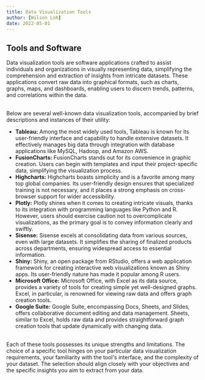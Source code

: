 ```yaml
---
title: Data Visualization Tools
author: [Wilson Loh]
date: 2022-05-01
---
```



## Tools and Software

Data visualization tools are software applications crafted to assist individuals and organizations in visually representing data, simplifying the comprehension and extraction of insights from intricate datasets. These applications convert raw data into graphical formats, such as charts, graphs, maps, and dashboards, enabling users to discern trends, patterns, and correlations within the data.

<br>
Below are several well-known data visualization tools, accompanied by brief descriptions and instances of their utility:

- **Tableau:** Among the most widely used tools, Tableau is known for its user-friendly interface and capability to handle extensive datasets. It effectively manages big data through integration with database applications like MySQL, Hadoop, and Amazon AWS.
- **FusionCharts:** FusionCharts stands out for its convenience in graphic creation. Users can begin with templates and input their project-specific data, simplifying the visualization process.
- **Highcharts:** Highcharts boasts simplicity and is a favorite among many top global companies. Its user-friendly design ensures that specialized training is not necessary, and it places a strong emphasis on cross-browser support for wider accessibility.
- **Plotly:** Plotly shines when it comes to creating intricate visuals, thanks to its integration with programming languages like Python and R. However, users should exercise caution not to overcomplicate visualizations, as the primary goal is to convey information clearly and swiftly.
- **Sisense:** Sisense excels at consolidating data from various sources, even with large datasets. It simplifies the sharing of finalized products across departments, ensuring widespread access to essential information.
- **Shiny:** Shiny, an open package from RStudio, offers a web application framework for creating interactive web visualizations known as Shiny apps. Its user-friendly nature has made it popular among R users.
- **Microsoft Office:** Microsoft Office, with Excel as its data source, provides a variety of tools for creating simple yet well-designed graphs. Excel, in particular, is renowned for viewing raw data and offers graph creation tools.
- **Google Suite:** Google Suite, encompassing Docs, Sheets, and Slides, offers collaborative document editing and data management. Sheets, similar to Excel, holds raw data and provides straightforward graph creation tools that update dynamically with changing data.

<br>
Each of these tools possesses its unique strengths and limitations. The choice of a specific tool hinges on your particular data visualization requirements, your familiarity with the tool's interface, and the complexity of your dataset. The selection should align closely with your objectives and the specific insights you aim to extract from your data.

